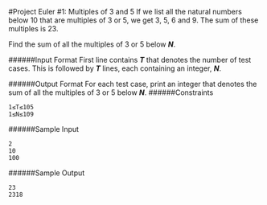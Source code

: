 #Project Euler #1: Multiples of 3 and 5
If we list all the natural numbers below 10 that are multiples of 3 or 5, we get 3, 5, 6 and 9. The sum of these multiples is 23.

Find the sum of all the multiples of 3 or 5 below **_N_**.

######Input Format
First line contains **_T_** that denotes the number of test cases. This is followed by **_T_** lines, each containing an integer, **_N_**.

######Output Format
For each test case, print an integer that denotes the sum of all the multiples of 3 or 5 below **_N_**. 
######Constraints 
```shell
1≤T≤105
1≤N≤109
```
######Sample Input
```shell
2
10
100
```
######Sample Output
```shell
23
2318
```
